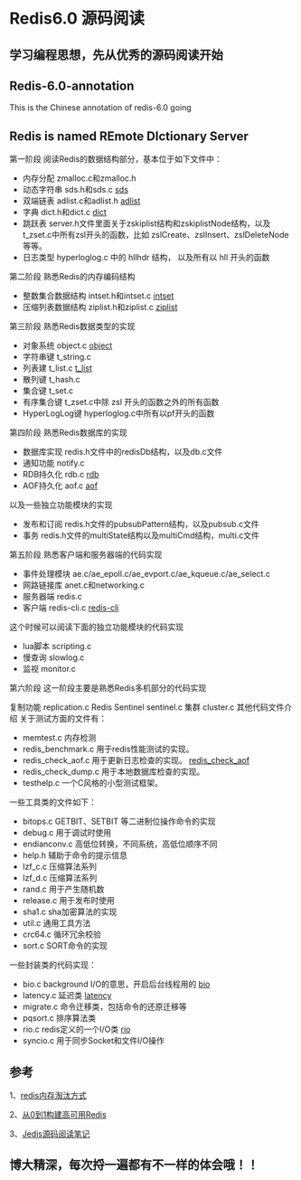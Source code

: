# Redis6.0 源码阅读
## 学习编程思想，先从优秀的源码阅读开始
## Redis-6.0-annotation
This is the Chinese annotation of redis-6.0
going

## Redis is named REmote DIctionary Server

第一阶段
阅读Redis的数据结构部分，基本位于如下文件中： 
+ 内存分配 zmalloc.c和zmalloc.h 
+ 动态字符串 sds.h和sds.c [sds](./src/sds.md)
+ 双端链表 adlist.c和adlist.h [adlist](./src/adlist.md)
+ 字典 dict.h和dict.c [dict](./src/dict.md)
+ 跳跃表 server.h文件里面关于zskiplist结构和zskiplistNode结构，以及t_zset.c中所有zsl开头的函数，比如 zslCreate、zslInsert、zslDeleteNode等等。 
+ 日志类型 hyperloglog.c 中的 hllhdr 结构， 以及所有以 hll 开头的函数

第二阶段
熟悉Redis的内存编码结构 
+ 整数集合数据结构 intset.h和intset.c [intset](./src/inset.md)
+ 压缩列表数据结构 ziplist.h和ziplist.c [ziplist](./src/ziplist.md)

第三阶段
熟悉Redis数据类型的实现 
+ 对象系统 object.c [object](./src/object.md)
+ 字符串键 t_string.c 
+ 列表建 t_list.c [t_list](./src/t_list.md)
+ 散列键 t_hash.c 
+ 集合键 t_set.c 
+ 有序集合键 t_zset.c中除 zsl 开头的函数之外的所有函数 
+ HyperLogLog键 hyperloglog.c中所有以pf开头的函数

第四阶段
熟悉Redis数据库的实现 
+ 数据库实现 redis.h文件中的redisDb结构，以及db.c文件 
+ 通知功能 notify.c 
+ RDB持久化 rdb.c [rdb](./src/rdb.md)
+ AOF持久化 aof.c [aof](./src/aof.md)

以及一些独立功能模块的实现 
+ 发布和订阅 redis.h文件的pubsubPattern结构，以及pubsub.c文件 
+ 事务 redis.h文件的multiState结构以及multiCmd结构，multi.c文件

第五阶段
熟悉客户端和服务器端的代码实现 
+ 事件处理模块 ae.c/ae_epoll.c/ae_evport.c/ae_kqueue.c/ae_select.c 
+ 网路链接库 anet.c和networking.c 
+ 服务器端 redis.c 
+ 客户端 redis-cli.c [redis-cli](./src/redis-cli.md)

这个时候可以阅读下面的独立功能模块的代码实现 
+ lua脚本 scripting.c 
+ 慢查询 slowlog.c 
+ 监视 monitor.c

第六阶段
这一阶段主要是熟悉Redis多机部分的代码实现

复制功能 replication.c
Redis Sentinel sentinel.c
集群 cluster.c
其他代码文件介绍
关于测试方面的文件有： 
+ memtest.c 内存检测 
+ redis_benchmark.c 用于redis性能测试的实现。 
+ redis_check_aof.c 用于更新日志检查的实现。 [redis_check_aof](./src/redis-check-aof.md)
+ redis_check_dump.c 用于本地数据库检查的实现。 
+ testhelp.c 一个C风格的小型测试框架。

一些工具类的文件如下： 
+ bitops.c GETBIT、SETBIT 等二进制位操作命令的实现 
+ debug.c 用于调试时使用 
+ endianconv.c 高低位转换，不同系统，高低位顺序不同 
+ help.h 辅助于命令的提示信息 
+ lzf_c.c 压缩算法系列 
+ lzf_d.c 压缩算法系列 
+ rand.c 用于产生随机数 
+ release.c 用于发布时使用 
+ sha1.c sha加密算法的实现 
+ util.c 通用工具方法 
+ crc64.c 循环冗余校验 
+ sort.c SORT命令的实现

一些封装类的代码实现： 
+ bio.c background I/O的意思，开启后台线程用的 [bio](./src/bio.md)
+ latency.c 延迟类 [latency](./src/latency.md)
+ migrate.c 命令迁移类，包括命令的还原迁移等 
+ pqsort.c 排序算法类 
+ rio.c redis定义的一个I/O类 [rio](./src/rio.md)
+ syncio.c 用于同步Socket和文件I/O操作 


## 参考
1、[redis内存淘汰方式](http://oldblog.antirez.com/post/redis-as-LRU-cache.html)

2、[从0到1构建高可用Redis](https://zhaoxiaobin.net/Redis/%E5%A6%82%E4%BD%95%E4%BB%8E0%E5%88%B01%E6%9E%84%E5%BB%BA%E4%B8%80%E4%B8%AA%E7%A8%B3%E5%AE%9A%E3%80%81%E9%AB%98%E6%80%A7%E8%83%BD%E7%9A%84Redis%E9%9B%86%E7%BE%A4%EF%BC%9F%EF%BC%88%E8%BD%AC%E8%BD%BD%EF%BC%89/)  

3、[Jedis源码阅读笔记](https://gitee.com/sbbug/jedis)  

## 博大精深，每次捋一遍都有不一样的体会哦！！    
    
    
        
